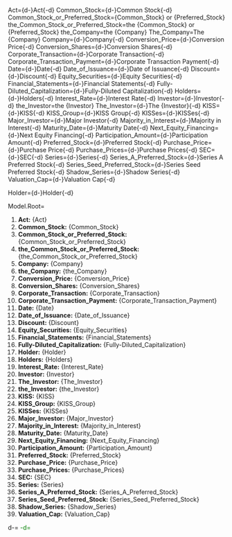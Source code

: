 Act={d-}Act{-d}
Common_Stock={d-}Common Stock{-d}
Common_Stock_or_Preferred_Stock={Common_Stock} or {Preferred_Stock}
the_Common_Stock_or_Preferred_Stock=the {Common_Stock} or {Preferred_Stock}
the_Company=the {Company}
The_Company=The {Company}
Company={d-}Company{-d}
Conversion_Price={d-}Conversion Price{-d}
Conversion_Shares={d-}Conversion Shares{-d}
Corporate_Transaction={d-}Corporate Transaction{-d}
Corporate_Transaction_Payment={d-}Corporate Transaction Payment{-d}
Date={d-}Date{-d}
Date_of_Issuance={d-}Date of Issuance{-d}
Discount={d-}Discount{-d}
Equity_Securities={d-}Equity Securities{-d}
Financial_Statements={d-}Financial Statements{-d}
Fully-Diluted_Capitalization={d-}Fully-Diluted Capitalization{-d}
Holders={d-}Holders{-d}
Interest_Rate={d-}Interest Rate{-d}
Investor={d-}Investor{-d}
the_Investor=the {Investor}
The_Investor={d-}The {Investor}{-d}
KISS={d-}KISS{-d}
KISS_Group={d-}KISS Group{-d}
KISSes={d-}KISSes{-d}
Major_Investor={d-}Major Investor{-d}
Majority_in_Interest={d-}Majority in Interest{-d}
Maturity_Date={d-}Maturity Date{-d}
Next_Equity_Financing={d-}Next Equity Financing{-d}
Participation_Amount={d-}Participation Amount{-d}
Preferred_Stock={d-}Preferred Stock{-d}
Purchase_Price={d-}Purchase Price{-d}
Purchase_Prices={d-}Purchase Prices{-d}
SEC={d-}SEC{-d}
Series={d-}Series{-d}
Series_A_Preferred_Stock={d-}Series A Preferred Stock{-d}
Series_Seed_Preferred_Stock={d-}Series Seed Preferred Stock{-d}
Shadow_Series={d-}Shadow Series{-d}
Valuation_Cap={d-}Valuation Cap{-d}

Holder={d-}Holder{-d}


Model.Root=<ol><li><b>Act:</b> {Act}</li><li><b>Common_Stock:</b> {Common_Stock}</li><li><b>Common_Stock_or_Preferred_Stock:</b> {Common_Stock_or_Preferred_Stock}</li><li><b>the_Common_Stock_or_Preferred_Stock:</b> {the_Common_Stock_or_Preferred_Stock}</li><li><b>Company:</b> {Company}</li><li><b>the_Company:</b> {the_Company}</li><li><b>Conversion_Price:</b> {Conversion_Price}</li><li><b>Conversion_Shares:</b> {Conversion_Shares}</li><li><b>Corporate_Transaction:</b> {Corporate_Transaction}</li><li><b>Corporate_Transaction_Payment:</b> {Corporate_Transaction_Payment}</li><li><b>Date:</b> {Date}</li><li><b>Date_of_Issuance:</b> {Date_of_Issuance}</li><li><b>Discount:</b> {Discount}</li><li><b>Equity_Securities:</b> {Equity_Securities}</li><li><b>Financial_Statements:</b> {Financial_Statements}</li><li><b>Fully-Diluted_Capitalization:</b> {Fully-Diluted_Capitalization}</li><li><b>Holder:</b> {Holder}</li><li><b>Holders:</b> {Holders}</li><li><b>Interest_Rate:</b> {Interest_Rate}</li><li><b>Investor:</b> {Investor}</li><li><b>The_Investor:</b> {The_Investor}</li><li><b>the_Investor:</b> {the_Investor}</li><li><b>KISS:</b> {KISS}</li><li><b>KISS_Group:</b> {KISS_Group}</li><li><b>KISSes:</b> {KISSes}</li><li><b>Major_Investor:</b> {Major_Investor}</li><li><b>Majority_in_Interest:</b> {Majority_in_Interest}</li><li><b>Maturity_Date:</b> {Maturity_Date}</li><li><b>Next_Equity_Financing:</b> {Next_Equity_Financing}</li><li><b>Participation_Amount:</b> {Participation_Amount}</li><li><b>Preferred_Stock:</b> {Preferred_Stock}</li><li><b>Purchase_Price:</b> {Purchase_Price}</li><li><b>Purchase_Prices:</b> {Purchase_Prices}</li><li><b>SEC:</b> {SEC}</li><li><b>Series:</b> {Series}</li><li><b>Series_A_Preferred_Stock:</b> {Series_A_Preferred_Stock}</li><li><b>Series_Seed_Preferred_Stock:</b> {Series_Seed_Preferred_Stock}</li><li><b>Shadow_Series:</b> {Shadow_Series}</li><li><b>Valuation_Cap:</b> {Valuation_Cap}</li></ol>
d-=<font color="green">
-d=</font>